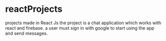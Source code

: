 # reactProjects
projects made in React Js
the project is a chat application which works with react and firebase.
a user must sign in with google to start using the app and send messages.
